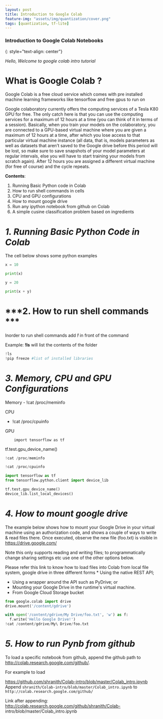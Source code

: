 ```yaml
---
layout: post
title: Introduction to Google Colab
feature-img: "assets/img/quantization/cover.png"
tags: [quantization, tf-lite]
---
```

### Introduction to Google Colab Notebooks
{: style="text-align: center"}



*Hello, Welcome to google colab intro tutorial*

# **What is Google Colab ?**
Google Colab is a free cloud service which comes with pre installed machine
learning frameworks like tensorflow and free gpus to run on

Google colaboratory
currently offers the computing services of a Tesla K80 GPU for free. The only
catch here is that you can use the computing services for a maximum of 12 hours
at a time (you can think of it in terms of a session). Basically, when you train
your models on the colaboratory, you are connected to a GPU-based virtual
machine where you are given a maximum of 12 hours at a time, after which you
lose access to that particular virtual machine instance (all data, that is,
models parameters as well as datasets that aren’t saved to the Google drive
before this period will be lost, so make sure to save snapshots of your model
parameters at regular intervals, else you will have to start training your
models from scratch again). After 12 hours you are assigned a different virtual
machine (for free of course) and the cycle repeats.

**Contents**:
1.   Running
Basic Python code in Colab
1.   How to run shell commands in cells
2.   CPU and
GPU configurations   
1.   How to mount google drive
2.   Run any ipython
notebook from github on Colab
1.   A simple cusine classification problem based
on ingredients

# ***1. Running Basic Python Code in Colab***

The cell below shows some python
examples

```python
x = 10

print(x)

y = 20

print(x + y)

```

# ***2. How to run shell commands ***

Inorder to run shell commands add ***!***
in front of the command

Example: **!ls** will list the contents of the folder

```python
!ls
!pip freeze #list of installed libraries
```

# ***3. Memory, CPU and GPU Configurations***

Memory - !cat /proc/meminfo

CPU
- !cat /proc/cpuinfo

GPU 

        import tensorflow as tf
tf.test.gpu_device_name()

```python
!cat /proc/meminfo

```

```python
!cat /proc/cpuinfo
```

```python
import tensorflow as tf
from tensorflow.python.client import device_lib

tf.test.gpu_device_name()
device_lib.list_local_devices()
```

# ***4. How to mount google drive***

The example below shows how to mount your
Google Drive in your virtual machine using an authorization code, and shows a
couple of ways to write & read files there. Once executed, observe the new file
(foo.txt) is visible in https://drive.google.com/

Note this only supports
reading and writing files; to programmatically change sharing settings etc use
one of the other options below.



Please refer this link to know how to load
files into Colab from local file system, google drive in three different forms
*
Using the native REST API;
* Using a wrapper around the API such as PyDrive; or
* Mounting your Google Drive in the runtime's virtual machine.
* From Google
Cloud Storage bucket

```python
from google.colab import drive
drive.mount('/content/gdrive')
```

```python
with open('/content/gdrive/My Drive/foo.txt', 'w') as f:
  f.write('Hello Google Drive!')
!cat /content/gdrive/My\ Drive/foo.txt
```

# ***5. How to run Pynb from github***

To load a specific notebook from github,
append the github path to http://colab.research.google.com/github/.

For example
to load 

https://github.com/shranith/Colab-intro/blob/master/Colab_intro.ipynb
Append `shranith/Colab-intro/blob/master/Colab_intro.ipynb` to
`http://colab.research.google.com/github/`

Link after appending:
http://colab.research.google.com/github/shranith/Colab-
intro/blob/master/Colab_intro.ipynb
